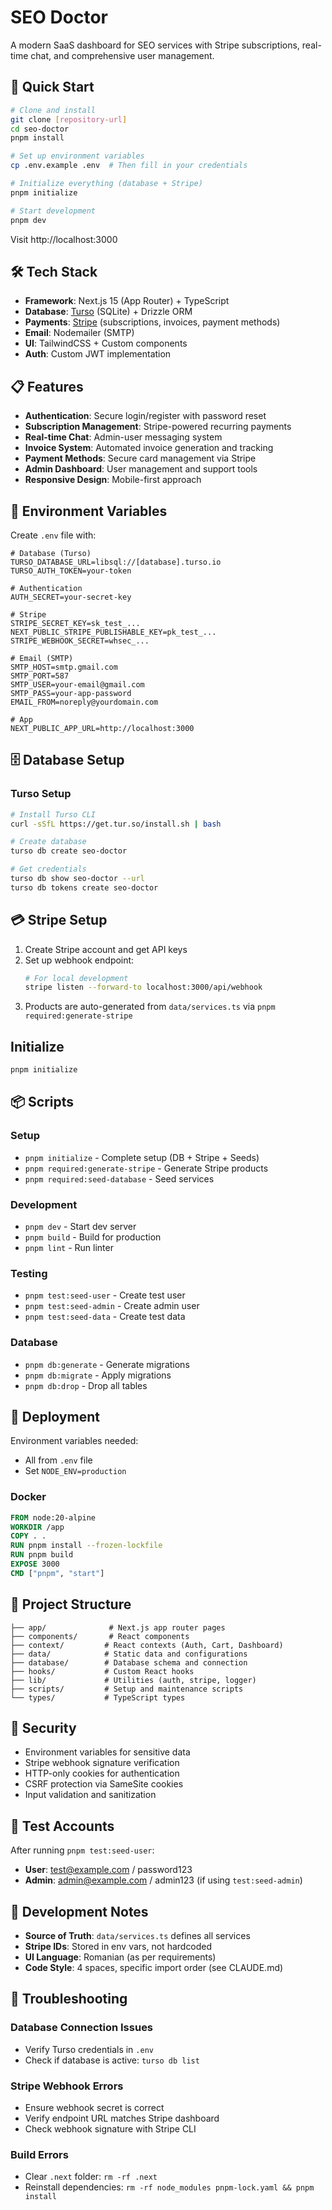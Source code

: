 # SEO Doctor

A modern SaaS dashboard for SEO services with Stripe subscriptions, real-time chat, and comprehensive user management.

## 🚀 Quick Start

```bash
# Clone and install
git clone [repository-url]
cd seo-doctor
pnpm install

# Set up environment variables
cp .env.example .env  # Then fill in your credentials

# Initialize everything (database + Stripe)
pnpm initialize

# Start development
pnpm dev
```

Visit http://localhost:3000

## 🛠️ Tech Stack

- **Framework**: Next.js 15 (App Router) + TypeScript
- **Database**: [Turso](https://turso.tech) (SQLite) + Drizzle ORM
- **Payments**: [Stripe](https://stripe.com) (subscriptions, invoices, payment methods)
- **Email**: Nodemailer (SMTP)
- **UI**: TailwindCSS + Custom components
- **Auth**: Custom JWT implementation

## 📋 Features

- **Authentication**: Secure login/register with password reset
- **Subscription Management**: Stripe-powered recurring payments
- **Real-time Chat**: Admin-user messaging system
- **Invoice System**: Automated invoice generation and tracking
- **Payment Methods**: Secure card management via Stripe
- **Admin Dashboard**: User management and support tools
- **Responsive Design**: Mobile-first approach

## 🔧 Environment Variables

Create `.env` file with:

```env
# Database (Turso)
TURSO_DATABASE_URL=libsql://[database].turso.io
TURSO_AUTH_TOKEN=your-token

# Authentication
AUTH_SECRET=your-secret-key

# Stripe
STRIPE_SECRET_KEY=sk_test_...
NEXT_PUBLIC_STRIPE_PUBLISHABLE_KEY=pk_test_...
STRIPE_WEBHOOK_SECRET=whsec_...

# Email (SMTP)
SMTP_HOST=smtp.gmail.com
SMTP_PORT=587
SMTP_USER=your-email@gmail.com
SMTP_PASS=your-app-password
EMAIL_FROM=noreply@yourdomain.com

# App
NEXT_PUBLIC_APP_URL=http://localhost:3000
```

## 🗄️ Database Setup

### Turso Setup
```bash
# Install Turso CLI
curl -sSfL https://get.tur.so/install.sh | bash

# Create database
turso db create seo-doctor

# Get credentials
turso db show seo-doctor --url
turso db tokens create seo-doctor
```

## 💳 Stripe Setup

1. Create Stripe account and get API keys
2. Set up webhook endpoint:
   ```bash
   # For local development
   stripe listen --forward-to localhost:3000/api/webhook
   ```
3. Products are auto-generated from `data/services.ts` via `pnpm required:generate-stripe`

## Initialize
```bash
pnpm initialize
```

## 📦 Scripts

### Setup
- `pnpm initialize` - Complete setup (DB + Stripe + Seeds)
- `pnpm required:generate-stripe` - Generate Stripe products
- `pnpm required:seed-database` - Seed services

### Development
- `pnpm dev` - Start dev server
- `pnpm build` - Build for production
- `pnpm lint` - Run linter

### Testing
- `pnpm test:seed-user` - Create test user
- `pnpm test:seed-admin` - Create admin user
- `pnpm test:seed-data` - Create test data

### Database
- `pnpm db:generate` - Generate migrations
- `pnpm db:migrate` - Apply migrations
- `pnpm db:drop` - Drop all tables

## 🚀 Deployment

Environment variables needed:
- All from `.env` file
- Set `NODE_ENV=production`

### Docker
```dockerfile
FROM node:20-alpine
WORKDIR /app
COPY . .
RUN pnpm install --frozen-lockfile
RUN pnpm build
EXPOSE 3000
CMD ["pnpm", "start"]
```

## 📁 Project Structure

```
├── app/              # Next.js app router pages
├── components/       # React components
├── context/         # React contexts (Auth, Cart, Dashboard)
├── data/            # Static data and configurations
├── database/        # Database schema and connection
├── hooks/           # Custom React hooks
├── lib/             # Utilities (auth, stripe, logger)
├── scripts/         # Setup and maintenance scripts
└── types/           # TypeScript types
```

## 🔐 Security

- Environment variables for sensitive data
- Stripe webhook signature verification
- HTTP-only cookies for authentication
- CSRF protection via SameSite cookies
- Input validation and sanitization

## 🧪 Test Accounts

After running `pnpm test:seed-user`:
- **User**: test@example.com / password123
- **Admin**: admin@example.com / admin123 (if using `test:seed-admin`)

## 📝 Development Notes

- **Source of Truth**: `data/services.ts` defines all services
- **Stripe IDs**: Stored in env vars, not hardcoded
- **UI Language**: Romanian (as per requirements)
- **Code Style**: 4 spaces, specific import order (see CLAUDE.md)

## 🐛 Troubleshooting

### Database Connection Issues
- Verify Turso credentials in `.env`
- Check if database is active: `turso db list`

### Stripe Webhook Errors
- Ensure webhook secret is correct
- Verify endpoint URL matches Stripe dashboard
- Check webhook signature with Stripe CLI

### Build Errors
- Clear `.next` folder: `rm -rf .next`
- Reinstall dependencies: `rm -rf node_modules pnpm-lock.yaml && pnpm install`
